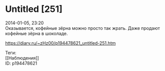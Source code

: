 Untitled [251]
===============

   
 2014-01-05, 23:20   
  Оказывается, кофейные зёрна можно просто так жрать. Даже продают кофейные зёрна в шоколаде.   
    
 <https://diary.ru/~zHz00/p194478621_untitled-251.htm>   
   
 Теги:   
 [[Наблюдения]]   
 ID: p194478621